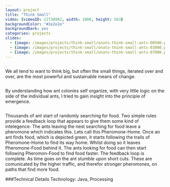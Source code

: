 ```yaml
---
layout: project
title: "Think Small"
video: {vimeoID: 12730982, width: 1000, height: 563}
backgroundColor: "#2e2e2e"
backgroundDark: yes
categories: projects
slides:
  - {image: /images/projects/think-small/onato-think-small-ants-00500.png, title: "Ants after 500 iterations"}
  - {image: /images/projects/think-small/onato-think-small-ants-03000.png, title: "Ants after 3000 iterations"}
  - {image: /images/projects/think-small/onato-think-small-ants-07000.png, title: "Ants after 7000 iterations"}
---
```

<div class="one_half column">
<p>We all tend to want to think big, but often the small things, iterated over and over, are the most powerful and sustainable means of change.</p>
</div>
<div class="one_half column last">
<p>By understanding how ant colonies self organize, with very little logic on the side of the individual ants, I tried to gain insight into the principle of emergence.</p>
</div>

<p>
Thousands of ant start of randomly searching for food. Two simple rules provide a feedback loop that appears to give them some kind of intelegence. The ants leaving the nest searching for food leave a pheromone which indicates this. Lets call this Pheromone-Home. Once an ant finds food, which is depicted green, it starts following the trails of Pheromone-Home to find its way home. Whilst doing so it leaves Pheromone-Food behind it. The ants looking for food can then start following Pheromon-Food to find food faster. The feedback loop is complete. As time goes on the ant stumble upon short cuts. These are comunicated by the higher traffic, and therefor stronger pheromones, on paths that find more food.
</p>

###Technical Details
Technology: Java, Processing
